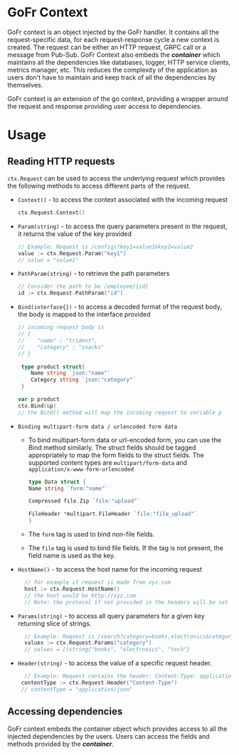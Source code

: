 # GoFr Context

GoFr context is an object injected by the GoFr handler. It contains all the request-specific data, for each
request-response cycle a new context is created. The request can be either an HTTP request, GRPC call or
a message from Pub-Sub.
GoFr Context also embeds the **_container_** which maintains all the dependencies like databases, logger, HTTP service clients,
metrics manager, etc. This reduces the complexity of the application as users don't have to maintain and keep track of
all the dependencies by themselves.

GoFr context is an extension of the go context, providing a wrapper around the request and response providing
user access to dependencies.

# Usage

## Reading HTTP requests

`ctx.Request` can be used to access the underlying request which provides the following methods to access different
parts of the request.

- `Context()` - to access the context associated with the incoming request
  ```go
  ctx.Request.Context()
  ```
- `Param(string)` - to access the query parameters present in the request, it returns the value of the key provided
  ```go
  // Example: Request is /configs?key1=value1&key2=value2
  value := ctx.Request.Param("key1")
  // value = "value1"
  ```
- `PathParam(string)` - to retrieve the path parameters
  ```go
  // Consider the path to be /employee/{id}
  id := ctx.Request.PathParam("id")
  ```
- `Bind(interface{})` - to access a decoded format of the request body, the body is mapped to the interface provided

  ```go
  // incoming request body is
  // {
  //    "name" : "trident",
  //    "category" : "snacks"
  // }

   type product struct{
      Name string `json:"name"`
      Category string `json:"category"`
   }

  var p product
  ctx.Bind(&p)
  // the Bind() method will map the incoming request to variable p
  ```
  
- `Binding multipart-form data / urlencoded form data ` 
  - To bind multipart-form data or url-encoded form, you can use the Bind method similarly. The struct fields should be tagged appropriately 
    to map the form fields to the struct fields. The supported content types are `multipart/form-data` and `application/x-www-form-urlencoded`
    
    ```go
    type Data struct {
    Name string `form:"name"`

    Compressed file.Zip `file:"upload"`

    FileHeader *multipart.FileHeader `file:"file_upload"`
    }
    ```

  - The `form` tag is used to bind non-file fields.
  - The `file` tag is used to bind file fields. If the tag is not present, the field name is used as the key.


- `HostName()` - to access the host name for the incoming request
  ```go
    // for example if request is made from xyz.com
    host := ctx.Request.HostName()
    // the host would be http://xyz.com
    // Note: the protocol if not provided in the headers will be set to http by default
  ```
- `Params(string)` - to access all query parameters for a given key returning slice of strings.
  ```go 
    // Example: Request is /search?category=books,electronics&category=tech
    values := ctx.Request.Params("category")
    // values = []string{"books", "electronics", "tech"}
  ```
  
- `Header(string)` - to access the value of a specific request header.
  ```go
    // Example: Request contains the header: Content-Type: application/json
   contentType := ctx.Request.Header("Content-Type")
   // contentType = "application/json"
  ```

## Accessing dependencies

GoFr context embeds the container object which provides access to
all the injected dependencies by the users. Users can access the fields and methods provided
by the **_container_**.
